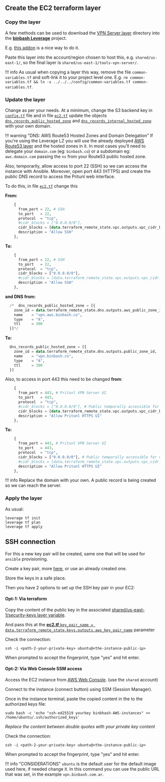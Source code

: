 ## Create the EC2 terraform layer

### Copy the layer

A few methods can be used to download the [VPN Server layer](https://github.com/binbashar/le-tf-infra-aws/tree/master/shared/us-east-1/tools-vpn-server) directory into the [**binbash Leverage**](https://leverage.binbash.co/) project.

E.g. [this addon](https://addons.mozilla.org/en-US/firefox/addon/gitzip/?utm_source=addons.mozilla.org&utm_medium=referral&utm_content=search) is a nice way to do it.

Paste this layer into the account/region chosen to host this, e.g. `shared/us-east-1/`, so the final layer is `shared/us-east-1/tools-vpn-server/`.

!!! info
    As usual when copying a layer this way, remove the file `common-variables.tf` and soft-link it to your project 
level one. E.g. `rm common-variables.tf && ln -s ../../../config/common-variables.tf common-variables.tf`.

### Update the layer

Change as per your needs. At a minimum, change the S3 backend key in [`config.tf`](https://github.com/binbashar/le-tf-infra-aws/blob/2d573360a60f1ca48019bd00f845236d6127cfb0/shared/us-east-1/tools-vpn-server/config.tf#L20) 
file and in file [`ec2.tf`](https://github.com/binbashar/le-tf-infra-aws/blob/master/shared/us-east-1/tools-vpn-server/ec2.tf) update the
objects [`dns_records_public_hosted_zone`](https://github.com/binbashar/le-tf-infra-aws/blob/efe68338a6cd67c41dfb756bd451c770fd9b8ada/shared/us-east-1/tools-vpn-server/ec2.tf#L104) 
and [`dns_records_internal_hosted_zone`](https://github.com/binbashar/le-tf-infra-aws/blob/efe68338a6cd67c41dfb756bd451c770fd9b8ada/shared/us-east-1/tools-vpn-server/ec2.tf#L76) with your own domain.

!!! warning "DNS: AWS Route53 Hosted Zones and Domain Delegation"
    If you're using the Leverage LZ you will use the already deployed [AWS Route53 layer](https://github.com/binbashar/le-tf-infra-aws/tree/master/shared/global/base-dns/binbash.co)
    and the hosted zones in it. In most cases you'll need to delegate your `domain.com` 
    (eg: `binbash.co`) or a subdomain eg: `aws.domain.com` passing the `ns` from your
    Route53 public hosted zone. 

Also, temporarily, allow access to port 22 (SSH) so we can access the instance with Ansible. 
Moreover, open port 443 (HTTPS) and create the public DNS record to access the Pritunl web interface.

To do this, in file [`ec2.tf`](https://github.com/binbashar/le-tf-infra-aws/blob/master/shared/us-east-1/tools-vpn-server/ec2.tf) change this

**From:**

```terraform
    {
      from_port = 22, # SSH
      to_port   = 22,
      protocol  = "tcp",
      #cidr_blocks = ["0.0.0.0/0"],
      cidr_blocks = [data.terraform_remote_state.vpc.outputs.vpc_cidr_block],
      description = "Allow SSH"
    },
```

**To:**

```terraform
    {
      from_port = 22, # SSH
      to_port   = 22,
      protocol  = "tcp",
      cidr_blocks = ["0.0.0.0/0"],
      #cidr_blocks = [data.terraform_remote_state.vpc.outputs.vpc_cidr_block],
      description = "Allow SSH"
    },
```

**and DNS from:**

```terraform
  /*  dns_records_public_hosted_zone = [{
    zone_id = data.terraform_remote_state.dns.outputs.aws_public_zone_id[0],
    name    = "vpn.aws.binbash.co",
    type    = "A",
    ttl     = 300
  }]*/
```

**To:**

```terraform
  dns_records_public_hosted_zone = [{
    zone_id = data.terraform_remote_state.dns.outputs.public_zone_id,
    name    = "vpn.binbash.co",
    type    = "A",
    ttl     = 300
  }]
```

Also, to access in port 443 this need to be changed **from**:

```terraform
    {
      from_port = 443, # Pritunl VPN Server UI
      to_port   = 443,
      protocol  = "tcp",
      #cidr_blocks = ["0.0.0.0/0"], # Public temporally accessible for new users setup (when needed)
      cidr_blocks = [data.terraform_remote_state.vpc.outputs.vpc_cidr_block],
      description = "Allow Pritunl HTTPS UI"
    },
```

**To:**

```terraform
    {
      from_port = 443, # Pritunl VPN Server UI
      to_port   = 443,
      protocol  = "tcp",
      cidr_blocks = ["0.0.0.0/0"], # Public temporally accessible for new users setup (when needed)
      #cidr_blocks = [data.terraform_remote_state.vpc.outputs.vpc_cidr_block],
      description = "Allow Pritunl HTTPS UI"
    },
```

!!! info
    Replace the domain with your own. A public record is being created so we can reach the server.

### Apply the layer

As usual:

```shell
leverage tf init 
leverage tf plan
leverage tf apply
```

## SSH connection

For this a new key pair will be created, same one that will be used for `ansible` provisioning.

Create a key pair, more [here](https://www.ssh.com/academy/ssh/keygen), or use an already created one.

Store the keys in a safe place.

Then you have 2 options to set up the SSH key pair in your EC2:

#### Opt-1: Via terraform 
Copy the content of the public key in the associated 
[shared/us-east-1/security-keys layer variable](https://github.com/binbashar/le-tf-infra-aws/blob/2d573360a60f1ca48019bd00f845236d6127cfb0/shared/us-east-1/security-keys/variables.tf#L17).

And pass this at the [**ec2.tf** `key_pair_name = data.terraform_remote_state.keys.outputs.aws_key_pair_name`](https://github.com/binbashar/le-tf-infra-aws/blob/master/shared/us-east-1/tools-vpn-server/ec2.tf) parameter

Check the connection:

```shell
ssh -i <path-2-your-private-key> ubuntu@<the-instance-public-ip>
```

When prompted to accept the fingerprint, type "yes" and hit enter.

#### Opt-2: Via Web Console SSM access
Access the EC2 instance from [AWS Web Console](https://us-east-1.console.aws.amazon.com/ec2/home?region=us-east-1#Home:). (use the `shared` account)

Connect to the instance (connect button) using SSM (Session Manager).

Once in the instance terminal, paste the copied content in the to the authorized keys file:

```shell
sudo bash -c 'echo "ssh-ed25519 yourkey binbhash-AWS-instances" >> /home/ubuntu/.ssh/authorized_keys'
```

*Replace the content between double quotes with your private key content*

Check the connection:

```shell
ssh -i <path-2-your-private-key> ubuntu@<the-instance-public-ip>
```

When prompted to accept the fingerprint, type "yes" and hit enter.

!!! info "CONSIDERATIONS"
    `ubuntu` is the default user for the default image used here, if needed change it.
    In this command you can use the public URL that was set, in the example `vpn.binbash.com.ar`.